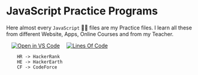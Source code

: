 # JavaScript Practice Programs

Here almost every `JavaScript` 🐱‍🏍 files are my Practice files. I learn all these from different Website, Apps, Online Courses and from my Teacher.

<!-- Logo -->

&emsp;[![Open in VS Code](https://open.vscode.dev/badges/open-in-vscode.svg)](https://github.com/Koushikon/JS.Programs) 
&emsp;[![Lines Of Code](https://tokei.rs/b1/github.com/Koushikon/CPP.Programs?category=code)](https://github.com/Koushikon/JS.Programs)

```Plain
    HR -> HackerRank
    HE -> HackerEarth
    CF -> CodeForce
```